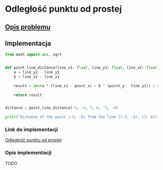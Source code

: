 # Odległość punktu od prostej

## [Opis problemu](../../../../algorithms/2d-geometry/point-line-distance.md)


## Implementacja

```python
from math import abs, sqrt


def point_line_distance(line_x1: float, line_y1: float, line_x2: float, line_y2: float, point_x: float, point_y: float) -> float:
    a = line_y2 - line_y1
    b = line_x2 - line_x1
    
    result = abs(a * (line_x1 - point_x) + b * (point_y - line_y1)) / sqrt(a * a + b * b)
    
    return result


distance = point_line_distance(-3, -4, 7, 6, -5, -8)
    
print("Distance of the point (-5, -8) from the line ((-3, -4), (7, 6)) is", distance)
```

### Link do implementacji

[Odległość punktu od prostej](https://ideone.com/AeowcV)

### Opis implementacji

TODO

